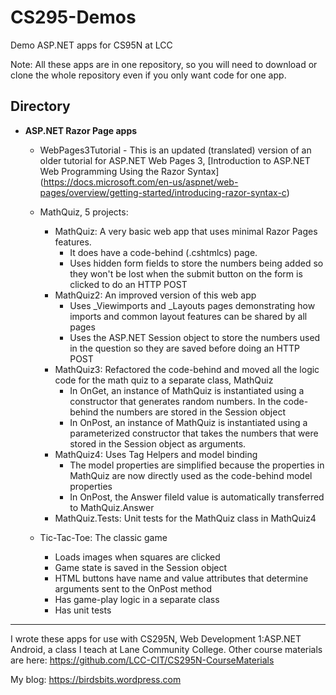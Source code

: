 # CS295-Demos
Demo ASP.NET apps for CS95N at LCC

Note: All these apps are in one repository, so you will
need to download or clone the whole repository even if you
only want code for one app.

## Directory

* __ASP.NET Razor Page apps__
  * WebPages3Tutorial - This is an updated (translated) version of an older tutorial for ASP.NET Web Pages 3, 
  [Introduction to ASP.NET Web Programming Using the Razor Syntax]
  (https://docs.microsoft.com/en-us/aspnet/web-pages/overview/getting-started/introducing-razor-syntax-c)
   
  * MathQuiz, 5 projects:
    * MathQuiz: A very basic web app that uses minimal Razor Pages features. 
        * It does have a code-behind (.cshtmlcs) page.
        * Uses hidden form fields to store the numbers being added so they won't be lost when the submit button on the form is clicked to do an HTTP POST
    * MathQuiz2: An improved version of this web app
        * Uses _Viewimports and _Layouts pages demonstrating how imports and common layout features can be shared by all pages
        * Uses the ASP.NET Session object to store the numbers used in the question so they are saved before doing an HTTP POST
    * MathQuiz3: Refactored the code-behind and moved all the logic code for the math quiz to a separate class, MathQuiz
        * In OnGet, an instance of MathQuiz is instantiated using a constructor that generates random numbers. In the code-behind the numbers are stored in the Session object
        * In OnPost, an instance of MathQuiz is instantiated using a parameterized constructor that takes the numbers that were stored in the Session object as arguments.
    * MathQuiz4: Uses Tag Helpers and model binding
        * The model properties are simplified because the properties in MathQuiz are now directly used as the code-behind model properties
        * In OnPost, the Answer fileld value is automatically transferred to MathQuiz.Answer
    * MathQuiz.Tests: Unit tests for the MathQuiz class in MathQuiz4
  * Tic-Tac-Toe: The classic game
    * Loads images when squares are clicked
    * Game state is saved in the Session object
    * HTML buttons have name and value attributes that determine arguments sent to the OnPost method
    * Has game-play logic in a separate class
    * Has unit tests

----

I wrote these apps for use with CS295N, Web Development 1:ASP.NET Android, a class I teach at Lane Community College. Other course materials are here: <https://github.com/LCC-CIT/CS295N-CourseMaterials>

My blog:
<https://birdsbits.wordpress.com>
